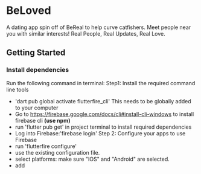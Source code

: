 # BeLoved
A dating app spin off of BeReal to help curve catfishers. Meet people near you with similar interests! Real People, Real Updates, Real Love.


## Getting Started

### Install dependencies

Run the following command in terminal:
Step1: Install the required command line tools
- 'dart pub global activate flutterfire_cli'
This needs to be globally added to your computer
- Go to https://firebase.google.com/docs/cli#install-cli-windows to install firebase cli **(use npm)**
- run 'flutter pub get' in project terminal to install required dependencies
- Log into Firebase:'firebase login'
Step 2: Configure your apps to use Firebase
- run 'flutterfire configure'
- use the existing configuration file.
- select platforms: make sure "IOS" and "Android" are selected.
- add 